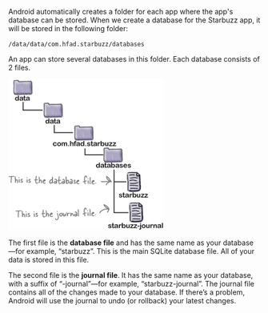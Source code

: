 Android automatically creates a folder for each app where the app's database can be stored. When we create a database for the Starbuzz app, it will be stored in the following folder: 
```
/data/data/com.hfad.starbuzz/databases
```
An app can store several databases in this folder. Each database consists of 2 files. 

![](.guides/img/2.png)

The first file is the **database file** and has the same name as your database—for example, “starbuzz”. This is the main SQLite database file. All of your data is stored in this file.

The second file is the **journal file**. It has the same name as your database, with a suffix of “-journal”—for example, “starbuzz-journal”. The journal file contains all of the changes made to your database. If there’s a problem, Android will use the journal to undo (or rollback) your latest changes.



